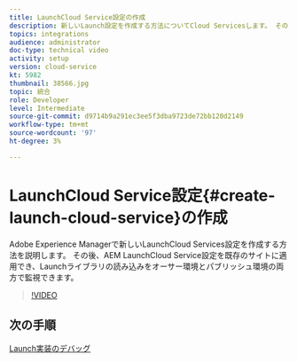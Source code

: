 ```yaml
---
title: LaunchCloud Service設定の作成
description: 新しいLaunch設定を作成する方法についてCloud Servicesします。 その後、LaunchCloud Service設定を既存のサイトに適用でき、Launchライブラリの読み込みをオーサー環境とパブリッシュ環境の両方で監視できます。
topics: integrations
audience: administrator
doc-type: technical video
activity: setup
version: cloud-service
kt: 5982
thumbnail: 38566.jpg
topic: 統合
role: Developer
level: Intermediate
source-git-commit: d9714b9a291ec3ee5f3dba9723de72bb120d2149
workflow-type: tm+mt
source-wordcount: '97'
ht-degree: 3%

---
```



# LaunchCloud Service設定{#create-launch-cloud-service}の作成

Adobe Experience Managerで新しいLaunchCloud Services設定を作成する方法を説明します。 その後、AEM LaunchCloud Service設定を既存のサイトに適用でき、Launchライブラリの読み込みをオーサー環境とパブリッシュ環境の両方で監視できます。

>[!VIDEO](https://video.tv.adobe.com/v/38566?quality=12&learn=on)

## 次の手順

[Launch実装のデバッグ](debug-launch-implementation.md)
